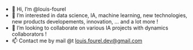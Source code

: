 - 👋 Hi, I’m @louis-fourel
- 👀 I’m interested in data science, IA, machine learning, new technologies, new products developements, innovation, ... and a lot more !
- 💞️ I’m looking to collaborate on various IA projects with dynamics collaborators !
- 📫 Contact me by mail @t louis.fourel.dev@gmail.com
